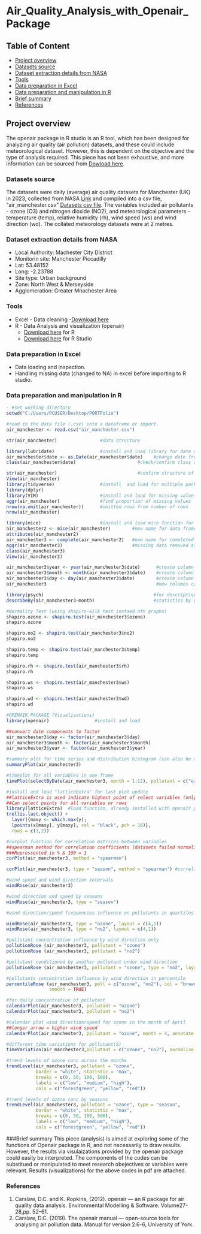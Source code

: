 # Air_Quality_Analysis_with_Openair_Package

## Table of Content
- [Project overview](project-overview)
- [Datasets source](datasets-source)
- [Dataset extraction details from NASA](dataset-extraction-details-from-nasa)
- [Tools](tools)
- [Data preparation in Excel](data-preparation-in-excel)
- [Data preparation and manipulation in R](data-preparation-and-manipulation-in-r)
- [Brief summary](brief-summary)
- [References](references)
  
## Project overview
The openair package in R studio is an R tool, which has been designed for analyzing air quality (air pollution) datasets, and these could include meteorological dataset. However, this is dependent on the objective and the type of analysis required. This piece has not been exhaustive, and more information can be sourced from [Dowload here](https://davidcarslaw.com/files/openairmanual.pdf).

### Datasets source
The datasets were daily (average) air quality datasets for Manchester (UK) in 2023, collected from NASA [Link](https://power.larc.nasa.gov/data-access-viewer) and compiled into a csv file, “air_manchester.csv” [Datasets csv file](https://power.larc.nasa.gov/api/temporal/daily/point?parameters=T2M,RH2M,PRECTOTCORR,WS10M,WD10M&community=RE&longitude=-2.2379&latitude=53.4815&start=20230101&end=20231231&format=CSV). The variables included air pollutants - ozone (O3) and nitrogen dioxide (NO2), and meteorological parameters - temperature (temp), relative humidity (rh), wind speed (ws) and wind direction (wd). The collated meteorology datasets were at 2 metres.

### Dataset extraction details from NASA
- Local Authority: Machester City District
- Monitorin site: Manchester Piccadilly
- Lat: 53.48152
- Long: -2.23788
- Site type: Urban background
- Zone: North West & Merseyside
- Agglomeration: Greater Mnachester Area

### Tools
- Excel - Data cleaning
    -[Download here](https://microsoft.com)
- R - Data Analysis and visualization (openair)
    - [Download here](https://cran.r-project.org) for R
    - [Download here](https://rstudio-desktop.en.softonic.com/) for R Studio

### Data preparation in Excel
- Data loading and inspection.
- Handling missing data (changed to NA) in excel before importing to R studio.

### Data preparation and manipulation in R
```R
- #set working directory
setwd("C:/Users/PCUSER/Desktop/PORTFolio")

#read in the data file (.csv) into a dataframe or import.
air_manchester <- read.csv("air_manchester.csv")

str(air_manchester)                #data structure

library(lubridate)                 #install and load library for date manipulation
air_manchester$date <- as.Date(air_manchester$date)    #change date from character to date format
class(air_manchester$date)                       #check/confirm class of date changed

str(air_manchester)                              #confirm structure of updated ddataframe
View(air_manchester)
library(tidyverse)                 #install  and load for multiple packages for data manipulation
library(dplyr)
library(VIM)                       #install and load for missing value imputation visualization
aggr(air_manchester)               #find proportion of missing values
nrow(na.omit(air_manchester))      #omitted rows from number of rows
nrow(air_manchester)

library(mice)                      #install and load mice function for missing values imputation
air_manchester2 <- mice(air_manchester)        #new name for data frame
attributes(air_manchester2)
air_manchester3 <- complete(air_manchester2)   #new name for completed imputation
aggr(air_manchester3)                          #missing data removed as displayed
class(air_manchester3)
View(air_manchester3)

air_manchester3$year <- year(air_manchester3$date)      #create column for year
air_manchester3$month <- month(air_manchester3$date)    #create column for month
air_manchester3$day <- day(air_manchester3$date)        #create column for day
air_manchester3                                         #new columns created

library(psych)                                         #for descriptive analysis
describeBy(air_manchester3~month)                      #statistics by group or month 

#Normality Test (using shapiro-wilk test instaed ofn graphs) 
shapiro.ozone <- shapiro.test(air_manchester3$ozone)
shapiro.ozone

shapiro.no2 <- shapiro.test(air_manchester3$no2)
shapiro.no2

shapiro.temp <- shapiro.test(air_manchester3$temp)
shapiro.temp

shapiro.rh <- shapiro.test(air_manchester3$rh)
shapiro.rh

shapiro.ws <- shapiro.test(air_manchester3$ws)
shapiro.ws

shapiro.wd <- shapiro.test(air_manchester3$wd)
shapiro.wd

#OPENAIR PACKAGE (Visualizations)
library(openair)                 #install and load

##convert date components to factor
air_manchester3$day <- factor(air_manchester3$day)
air_manchester3$month <- factor(air_manchester3$month) 
air_manchester3$year <- factor(air_manchester3$year)

#summary plot for time series and distribution histogram (can also be used to determine normality)
summaryPlot(air_manchester3)

#timeplot for all variables in one frame
timePlot(selectByDate(air_manchester3, month = 1:12), pollutant = c("ozone", "no2", "temp", "rh", "ws", "wd"), y.relation = "free") 

#install and load "latticeExtra" for last plot update
##latticeExtra is used indicate highest point of select variables (only air pollutants which are row 1 & 2 selected).
##Can select points for all variables or rows
library(latticeExtra)  #load function, already installed with openair package
trellis.last.object() +
  layer({maxy <- which.max(y);
  lpoints(x[maxy], y[maxy], col = "black", pch = 16)},
  rows = c(1,2))

#corplot function for correlation matrices between variables
##spearman method for correlation coefficients (datasets failed normality test)
###Repressented in % & 100 = 1
corPlot(air_manchester3, method = "spearman")

corPlot(air_manchester3, type = "season", method = "spearman") #correlation by season

#wind speed and wind direction intervals
windRose(air_manchester3) 

#wind direction and speed by seasons
windRose(air_manchester3, type = "season") 

#wind direction/speed frequencies influence on pollutants in quartiles

windRose(air_manchester3, type = "ozone", layout = c(4,1)) 
windRose(air_manchester3, type = "no2", layout = c(4,1))

#pollutant concentration influence by wind direction only
pollutionRose (air_manchester3, pollutant = "ozone")
pollutionRose (air_manchester3, pollutant = "no2")

#pollutant conditioned by another pollutant under wind direction
pollutionRose (air_manchester3, pollutant = "ozone", type = "no2", layout = c(4,1))

#pollutants concentration influence by wind direction in percentile
percentileRose (air_manchester3, poll = c("ozone", "no2"), col = "brewer1", key.position = "right",
                smooth = TRUE)

#for daily concentration of pollutant
calendarPlot(air_manchester3, pollutant = "ozone")
calendarPlot(air_manchester3, pollutant = "no2")

#calendar plot wind direction/speed for ozone in the month of April
##longer arrow = higher wind speed
calendarPlot(air_manchester3, pollutant = "ozone", month = 4, annotate = "ws")

#different time variations for pollutant(S)
timeVariation(air_manchester3,pollutant = c("ozone", "no2"), normalise = TRUE)

#trend levels of ozone conc across the months
trendLevel(air_manchester3, pollutant = "ozone",
           border = "white", statistic = "max",
           breaks = c(0, 50, 100, 500),
           labels = c("low", "medium", "high"),
           cols = c("forestgreen", "yellow", "red"))

#trend levels of ozone conc by seasons
trendLevel(air_manchester3, pollutant = "ozone", type = "season",
           border = "white", statistic = "max",
           breaks = c(0, 50, 100, 500),
           labels = c("low", "medium", "high"),
           cols = c("forestgreen", "yellow", "red"))
```
###Brief summary
This piece (analysis) is aimed at exploring some of the functions of Openair package in R, and not necessarily to draw results. 
However, the results via visulaizations provided by the openair package could easily be interpreted. 
The components of the codes can be substitued or manipulated to meet research obejectives or variables were relevant.
Results (visualizations) for the above codes in pdf are attached.

### References
1. Carslaw, D.C. and K. Ropkins, (2012). openair — an R package for air quality data analysis. Environmental Modelling & Software. Volume27-28,pp.
52–61.
2. Carslaw, D.C. (2019). The openair manual — open-source tools for
analysing air pollution data. Manual for version 2.6-6, University of York.
